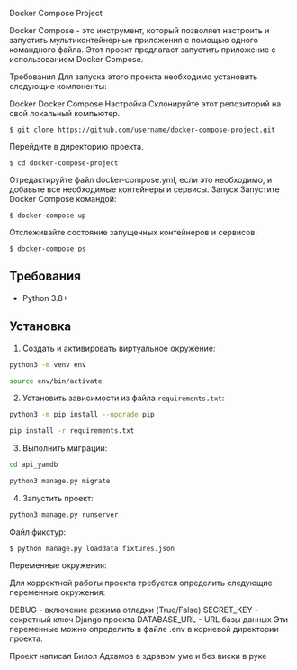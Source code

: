 Docker Compose Project

Docker Compose - это инструмент, который позволяет настроить и запустить мультиконтейнерные приложения с помощью одного командного файла. Этот проект предлагает запустить приложение с использованием Docker Compose.

Требования
Для запуска этого проекта необходимо установить следующие компоненты:

Docker
Docker Compose
Настройка
Склонируйте этот репозиторий на свой локальный компьютер.
```
$ git clone https://github.com/username/docker-compose-project.git
```
Перейдите в директорию проекта.
```
$ cd docker-compose-project
```
Отредактируйте файл docker-compose.yml, если это необходимо, и добавьте все необходимые контейнеры и сервисы.
Запуск
Запустите Docker Compose командой:
```
$ docker-compose up
```
Отслеживайте состояние запущенных контейнеров и сервисов:
```
$ docker-compose ps
```
Требования
----------
* Python 3.8+


Установка 
----------


1. Cоздать и активировать виртуальное окружение:
```bash
python3 -m venv env

source env/bin/activate
```
2. Установить зависимости из файла ```requirements.txt```:
```bash
python3 -m pip install --upgrade pip

pip install -r requirements.txt
```
3. Выполнить миграции:
```bash
cd api_yamdb

python3 manage.py migrate
```
4. Запустить проект:
```bash
python3 manage.py runserver
```

Файл фикстур:
```
$ python manage.py loaddata fixtures.json 
```
Переменные окружения:

Для корректной работы проекта требуется определить следующие переменные окружения:

DEBUG - включение режима отладки (True/False)
SECRET_KEY - секретный ключ Django проекта
DATABASE_URL - URL базы данных
Эти переменные можно определить в файле .env в корневой директории проекта.

Проект написал Билол Адхамов в здравом уме и без виски в руке
